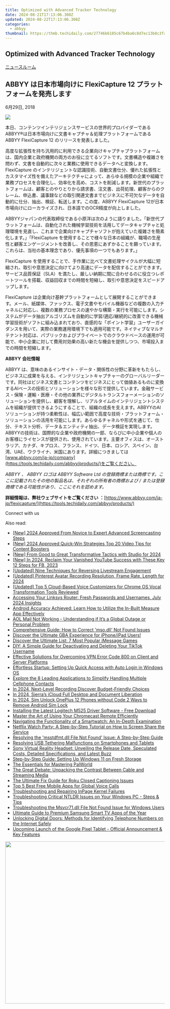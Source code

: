 ```yaml
---
title: Optimized with Advanced Tracker Technology
date: 2024-08-21T17:13:06.308Z
updated: 2024-08-22T17:13:06.308Z
categories:
  - abbyy
thumbnail: https://thmb.techidaily.com/27746b6185c67b4ba6c8d7ec13b8c3fa4b801e4bbd0528bdfed36b2cacc46f01.jpg
---
```


## Optimized with Advanced Tracker Technology

[ニュースルーム](https://tools.techidaily.com/abbyy/products/)

## ABBYY は日本市場向けに FlexiCapture 12 プラットフォームを発売します

6月29日, 2018

![](https://content.abbyy.com/-/media/project/abbyy/abbyy/branchtemplates/shutterstock_1272462163_1296-x-729.jpg?h=729&iar=0&w=1296)

本日、コンテンツインテリジェンスサービスの世界的プロバイダーであるABBYY®は日本市場向けに文書キャプチャ＆処理プラットフォームである ABBYY FlexiCapture 12 のリリースを発表しました。

高度な拡張性を持ち汎用的に利用できる企業向けキャプチャプラットフォームは、国内企業と政府機関の両方のお役に立てるソフトです。文書構造や複雑さを問わず、文書を自動的に次々と業務に使用できるデータへと変換します。FlexiCapture のインテリジェントな認識技術、自動文書仕分、優れた拡張性とカスタマイズ性を備えたアーキテクチャによって、あらゆる規模の企業や組織で業務プロセスを合理化し、効率化を高め、コストを削減します。新世代のプラットフォームは、顧客とのやりとりから請求書、注文書、出荷処理、顧客からのクレーム、申込書、議事録などの取引関連文書までビジネスに不可欠なデータを自動的に仕分、抽出、検証、転送します。この度、ABBYY FlexiCapture 12が日本市場向けにローカライズされ、日本語でのOCR精度が向上しました。

ABBYYジャパンの代表取締役である小原洋は次のように語りました。「新世代プラットフォームは、自動化された機械学習技術を活用してデータキャプチャと処理環境を見直し、これまで企業向けキャプチャソフトが抱えていた複雑さを簡素化します。」「FlexiCapture を使用することで様々な日本の組織が、職場の生産性と顧客エンゲージメントを改善し、その恩恵にあずかることを願っています。これらは、当社の基本理念であり、優先事項の一つでもあります。」

FlexiCapture を使用することで、手作業に比べて文書処理サイクルが大幅に短縮され、取引や意思決定に向けてより高速にデータを配信することができます。サービス品質保証（SLA）を満たし、厳しい納期に間に合わせるのに役立つレポートツールを搭載、収益回収までの時間を短縮し、取引や意思決定をスピードアップします。

FlexiCapture は企業向け基幹プラットフォームとして展開することができます。メール、紙媒体、ファックス、電子文書やモバイル機器などの複数の入力チャネルに対応し、複数の業務プロセスの速やかな構築・実行を可能にします。システムがデータ抽出アルゴリズムを自動的に学習/適応/継続的に改善できる機械学習技術がソフトに組み込まれており、直感的な「ポイント学習」ユーザーガイダンスを用いて、実際の業務運用環境下でも適用可能です。ネイティブなマルチテナント対応は、パブリックおよびプライベートでのクラウドベースの運用が可能で、中小企業に対して費用対効果の高い新たな機会を提供しつつ、市場投入までの時間を短縮します。

**ABBYY** **会社情報**

ABBYY は、意味のあるインサイト・データ・関係性の分野に革新をもたらし、ビジネスに成果を与える、インテリジェントキャプチャーのグローバルリーダーです。同社はビジネス文書とコンテンツをビジネスにとって価値あるものに変換するAIベースの技術とソリューションを様々な形で提供しています。金融サービス・保険・運輸・医療・その他の業界にデジタルトランスフォーメーションのソリューションを提供し、顧客を理解し、リアルタイムのインテリジェントシステムを組織が提供できるようにすることで、組織の成長を支えます。ABBYYのAI ソリューションが持つ柔軟性は、幅広い範囲で高度な技術・プラットフォーム・ソリューションの活用を可能にします。あらゆるチャネルや形式を通じて、仕分、テキスト分析、データ＆エンティティ抽出、データ検証を実現します。ABBYYの技術は、国際的な企業や政府機関の一部、ならびに中小企業や個人のお客様にライセンスが提供され、使用されています。主要オフィスは、オーストラリア、カナダ、キプロス、フランス、ドイツ、日本、ロシア、スペイン、台湾、UAE、ウクライナ、米国にあります。詳細につきましては [www.abbyy.com/ja-jp/company](https://tools.techidaily.com/abbyy/products/)をご覧ください。

_ABBYY_ _、_ _ABBYY_ _ロゴは_ _ABBYY Software Ltd_ _の登録商標または商標です。ここに記載されたその他の製品名は、それぞれの所有者の商標および_ _/_ _または登録商標である可能性があり、ここにそれを認めます。_

**詳細情報は、弊社ウェブサイトをご覧ください** **：**[https://www.abbyy.com/ja-jp/flexicapture/](https://tools.techidaily.com/abbyy/products/)

Connect with us

<ins class="adsbygoogle"
     style="display:block"
     data-ad-format="autorelaxed"
     data-ad-client="ca-pub-7571918770474297"
     data-ad-slot="1223367746"></ins>



<ins class="adsbygoogle"
     style="display:block"
     data-ad-client="ca-pub-7571918770474297"
     data-ad-slot="8358498916"
     data-ad-format="auto"
     data-full-width-responsive="true"></ins>

<span class="atpl-alsoreadstyle">Also read:</span>
<div><ul>
<li><a href="https://visual-screen-recording.techidaily.com/new-2024-approved-from-novice-to-expert-advanced-screencasting-steps/"><u>[New] 2024 Approved  From Novice to Expert  Advanced Screencasting Steps</u></a></li>
<li><a href="https://youtube-webster.techidaily.com/024-approved-quick-win-strategies-top-20-video-tips-for-content-boosters/"><u>[New] 2024 Approved  Quick-Win Strategies  Top 20 Video Tips for Content Boosters</u></a></li>
<li><a href="https://eaxpv-info.techidaily.com/new-from-good-to-great-transformative-tactics-with-studio-for-2024/"><u>[New] From Good to Great  Transformative Tactics with Studio for 2024</u></a></li>
<li><a href="https://facebook-video-files.techidaily.com/new-in-2024-reclaim-your-vanished-youtube-success-with-these-key-12-steps-for-fb-2023/"><u>[New] In 2024, Reclaim Your Vanished YouTube Success with These Key 12 Steps for FB, 2023</u></a></li>
<li><a href="https://extra-skills.techidaily.com/updated-nine-techniques-for-reversing-livestream-engagement/"><u>[Updated] Nine Techniques for Reversing Livestream Engagement</u></a></li>
<li><a href="https://facebook-videos.techidaily.com/updated-pinterest-avatar-recording-resolution-frame-rate-length-for-2024/"><u>[Updated] Pinterest Avatar Recording  Resolution, Frame Rate, Length for 2024</u></a></li>
<li><a href="https://fox-links.techidaily.com/updated-top-5-cloud-based-voice-customizers-for-chrome-os-vocal-transformation-tools-reviewed/"><u>[Updated] Top 5 Cloud-Based Voice Customizers for Chrome OS  Vocal Transformation Tools Reviewed</u></a></li>
<li><a href="https://techtrends.techidaily.com/accessing-your-linksys-router-fresh-passwords-and-usernames-july-2024-insights/"><u>Accessing Your Linksys Router: Fresh Passwords and Usernames, July 2024 Insights</u></a></li>
<li><a href="https://techtrends.techidaily.com/android-accuracy-achieved-learn-how-to-utilize-the-in-built-measure-app-effectively/"><u>Android Accuracy Achieved: Learn How to Utilize the In-Built Measure App Effectively</u></a></li>
<li><a href="https://techtrends.techidaily.com/aol-mail-not-working-understanding-if-its-a-global-outage-or-personal-problem/"><u>AOL Mail Not Working - Understanding if It’s a Global Outage or Personal Problem</u></a></li>
<li><a href="https://techtrends.techidaily.com/comprehensive-guide-how-to-correct-msodll-not-found-issues/"><u>Comprehensive Guide: How to Correct 'mso.dll' Not Found Issues</u></a></li>
<li><a href="https://games-able.techidaily.com/1719172637216-discover-the-ultimate-gba-experience-for-iphoneipad-users/"><u>Discover the Ultimate GBA Experience for iPhone/iPad Users!</u></a></li>
<li><a href="https://techtrends.techidaily.com/discover-the-ultimate-list-7-most-popular-imessage-games/"><u>Discover the Ultimate List: 7 Most Popular iMessage Games</u></a></li>
<li><a href="https://techtrends.techidaily.com/diy-a-simple-guide-for-deactivating-and-deleting-your-tiktok-username/"><u>DIY: A Simple Guide for Deactivating and Deleting Your TikTok Username</u></a></li>
<li><a href="https://techtrends.techidaily.com/effective-solutions-for-overcoming-vpn-error-code-800-on-client-and-server-platforms/"><u>Effective Solutions for Overcoming VPN Error Code 800 on Client and Server Platforms</u></a></li>
<li><a href="https://techtrends.techidaily.com/effortless-startup-setting-up-quick-access-with-auto-login-in-windows-os/"><u>Effortless Startup: Setting Up Quick Access with Auto Login in Windows OS</u></a></li>
<li><a href="https://techtrends.techidaily.com/explore-the-8-leading-applications-to-simplify-handling-multiple-cellphone-contacts/"><u>Explore the 8 Leading Applications to Simplify Handling Multiple Cellphone Contacts</u></a></li>
<li><a href="https://screen-sharing-recording.techidaily.com/in-2024-next-level-recording-discover-budget-friendly-choices/"><u>In 2024, Next-Level Recording  Discover Budget-Friendly Choices</u></a></li>
<li><a href="https://extra-support.techidaily.com/in-2024-sierras-icloud-full-desktop-and-document-liberation/"><u>In 2024, Sierra’s iCloud  Full Desktop and Document Liberation</u></a></li>
<li><a href="https://sim-unlock.techidaily.com/in-2024-sim-unlock-oneplus-12-phones-without-code-2-ways-to-remove-android-sim-lock-by-drfone-android/"><u>In 2024, Sim Unlock OnePlus 12 Phones without Code 2 Ways to Remove Android Sim Lock</u></a></li>
<li><a href="https://win-amazing.techidaily.com/installing-the-latest-logitech-m525-driver-software-free-download/"><u>Installing the Latest Logitech M525 Driver Software - Free Download</u></a></li>
<li><a href="https://techtrends.techidaily.com/master-the-art-of-using-your-chromecast-remote-efficiently/"><u>Master the Art of Using Your Chromecast Remote Efficiently</u></a></li>
<li><a href="https://techtrends.techidaily.com/navigating-the-functionality-of-a-smartwatch-an-in-depth-examination/"><u>Navigating the Functionality of a Smartwatch: An In-Depth Examination</u></a></li>
<li><a href="https://techtrends.techidaily.com/netflix-watch-party-a-step-by-step-tutorial-on-how-to-screen-share-the-service/"><u>Netflix Watch Party: A Step-by-Step Tutorial on How to Screen Share the Service</u></a></li>
<li><a href="https://techtrends.techidaily.com/resolving-the-msstdfmtdll-file-not-found-issue-a-step-by-step-guide/"><u>Resolving the 'msstdfmt.dll File Not Found' Issue: A Step-by-Step Guide</u></a></li>
<li><a href="https://techtrends.techidaily.com/resolving-usb-tethering-malfunctions-on-smartphones-and-tablets/"><u>Resolving USB Tethering Malfunctions on Smartphones and Tablets</u></a></li>
<li><a href="https://techtrends.techidaily.com/sony-virtual-reality-headset-unveiling-the-release-date-speculated-costs-detailed-specifications-and-latest-buzz/"><u>Sony Virtual Reality Headset: Unveiling the Release Date, Speculated Costs, Detailed Specifications, and Latest Buzz</u></a></li>
<li><a href="https://techtrends.techidaily.com/step-by-step-guide-setting-up-windows-11-on-fresh-storage/"><u>Step-by-Step Guide: Setting Up Windows 11 on Fresh Storage</u></a></li>
<li><a href="https://games-able.techidaily.com/the-essentials-for-mastering-palworld/"><u>The Essentials for Mastering PalWorld</u></a></li>
<li><a href="https://techtrends.techidaily.com/the-great-debate-unpacking-the-contrast-between-cable-and-streaming-media/"><u>The Great Debate: Unpacking the Contrast Between Cable and Streaming Media</u></a></li>
<li><a href="https://techtrends.techidaily.com/the-ultimate-fix-guide-for-roku-closed-captioning-issues/"><u>The Ultimate Fix Guide for Roku Closed Captioning Issues</u></a></li>
<li><a href="https://techtrends.techidaily.com/top-5-best-free-mobile-apps-for-global-voice-calls/"><u>Top 5 Best Free Mobile Apps for Global Voice Calls</u></a></li>
<li><a href="https://techtrends.techidaily.com/troubleshooting-and-repairing-inpage-kernel-failures/"><u>Troubleshooting and Repairing InPage Kernel Failures</u></a></li>
<li><a href="https://techtrends.techidaily.com/troubleshooting-critical-ntldr-issues-on-your-windows-pc-steps-and-tips/"><u>Troubleshooting Critical NTLDR Issues on Your Windows PC - Steps & Tips</u></a></li>
<li><a href="https://techtrends.techidaily.com/troubleshooting-the-msvcr71dll-file-not-found-issue-for-windows-users/"><u>Troubleshooting the Msvcr71.dll File Not Found Issue for Windows Users</u></a></li>
<li><a href="https://techtrends.techidaily.com/ultimate-guide-to-premium-samsung-smart-tv-apps-of-the-year/"><u>Ultimate Guide to Premium Samsung Smart TV Apps of the Year</u></a></li>
<li><a href="https://tech-recovery.techidaily.com/unlocking-digital-doors-methods-for-identifying-telephone-numbers-on-the-internet-safely/"><u>Unlocking Digital Doors: Methods for Identifying Telephone Numbers on the Internet Safely</u></a></li>
<li><a href="https://techtrends.techidaily.com/upcoming-launch-of-the-google-pixel-tablet-official-announcement-and-key-features/"><u>Upcoming Launch of the Google Pixel Tablet - Official Announcement & Key Features</u></a></li>
</ul></div>

<!-- affiliate ads begin -->
<a href="https://ephamedtechinc.pxf.io/c/5597632/2095369/26400" target="_top" id="2095369"><img src="//a.impactradius-go.com/display-ad/26400-2095369" border="0" alt="" width="1024" height="512"/></a><img height="0" width="0" src="https://imp.pxf.io/i/5597632/2095369/26400" style="position:absolute;visibility:hidden;" border="0" />
<!-- affiliate ads end -->